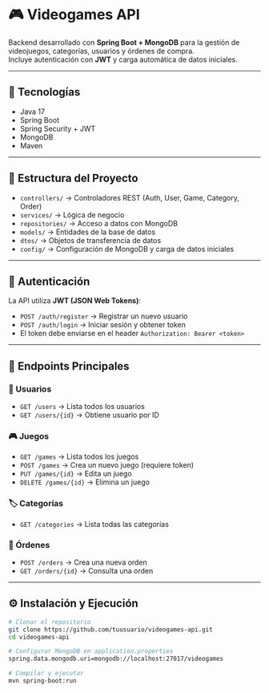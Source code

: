 # 🎮 Videogames API

Backend desarrollado con **Spring Boot + MongoDB** para la gestión de videojuegos, categorías, usuarios y órdenes de compra.  
Incluye autenticación con **JWT** y carga automática de datos iniciales.

---

## 🚀 Tecnologías
- Java 17
- Spring Boot
- Spring Security + JWT
- MongoDB
- Maven

---

## 📂 Estructura del Proyecto
- `controllers/` → Controladores REST (Auth, User, Game, Category, Order)
- `services/` → Lógica de negocio
- `repositories/` → Acceso a datos con MongoDB
- `models/` → Entidades de la base de datos
- `dtos/` → Objetos de transferencia de datos
- `config/` → Configuración de MongoDB y carga de datos iniciales

---

## 🔑 Autenticación
La API utiliza **JWT (JSON Web Tokens)**:
- `POST /auth/register` → Registrar un nuevo usuario
- `POST /auth/login` → Iniciar sesión y obtener token
- El token debe enviarse en el header `Authorization: Bearer <token>`

---

## 📌 Endpoints Principales

### 👤 Usuarios
- `GET /users` → Lista todos los usuarios
- `GET /users/{id}` → Obtiene usuario por ID

### 🎮 Juegos
- `GET /games` → Lista todos los juegos
- `POST /games` → Crea un nuevo juego (requiere token)
- `PUT /games/{id}` → Edita un juego
- `DELETE /games/{id}` → Elimina un juego

### 🏷 Categorías
- `GET /categories` → Lista todas las categorías

### 🛒 Órdenes
- `POST /orders` → Crea una nueva orden
- `GET /orders/{id}` → Consulta una orden

---

## ⚙️ Instalación y Ejecución
```bash
# Clonar el repositorio
git clone https://github.com/tuusuario/videogames-api.git
cd videogames-api

# Configurar MongoDB en application.properties
spring.data.mongodb.uri=mongodb://localhost:27017/videogames

# Compilar y ejecutar
mvn spring-boot:run
